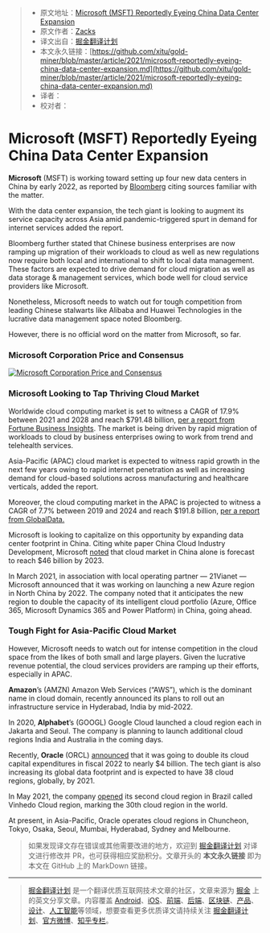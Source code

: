 > * 原文地址：[Microsoft (MSFT) Reportedly Eyeing China Data Center Expansion
    ](https://www.nasdaq.com/articles/microsoft-msft-reportedly-eyeing-china-data-center-expansion-2021-06-18)
> * 原文作者：[Zacks](https://www.nasdaq.com/publishers/zacks)
> * 译文出自：[掘金翻译计划](https://github.com/xitu/gold-miner)
> * 本文永久链接：[https://github.com/xitu/gold-miner/blob/master/article/2021/microsoft-reportedly-eyeing-china-data-center-expansion.md](https://github.com/xitu/gold-miner/blob/master/article/2021/microsoft-reportedly-eyeing-china-data-center-expansion.md)
> * 译者：
> * 校对者：

# Microsoft (MSFT) Reportedly Eyeing China Data Center Expansion

**Microsoft** (MSFT) is working toward setting up four new data centers in China by early 2022, as reported by [Bloomberg](https://www.bloomberg.com/news/articles/2021-06-18/microsoft-plans-massive-china-expansion-in-asia-wide-cloud-push?srnd=premium-asia) citing sources familiar with the matter.

With the data center expansion, the tech giant is looking to augment its service capacity across Asia amid pandemic-triggered spurt in demand for internet services added the report.

Bloomberg further stated that Chinese business enterprises are now ramping up migration of their workloads to cloud as well as new regulations now require both local and international to shift to local data management. These factors are expected to drive demand for cloud migration as well as data storage & management services, which bode well for cloud service providers like Microsoft.

Nonetheless, Microsoft needs to watch out for tough competition from leading Chinese stalwarts like Alibaba and Huawei Technologies in the lucrative data management space noted Bloomberg.

However, there is no official word on the matter from Microsoft, so far.

### Microsoft Corporation Price and Consensus

[![Microsoft Corporation Price and Consensus](https://staticx-tuner.zacks.com/images/charts/56/1624022612.png)](https://www.zacks.com/stock/chart/MSFT/price-consensus-chart?icid=chart-MSFT-price-consensus-chart)

### Microsoft Looking to Tap Thriving Cloud Market

Worldwide cloud computing market is set to witness a CAGR of 17.9% between 2021 and 2028 and reach $791.48 billion, [per a report from Fortune Business Insights](https://www.fortunebusinessinsights.com/cloud-computing-market-102697). The market is being driven by rapid migration of workloads to cloud by business enterprises owing to work from trend and telehealth services.

Asia-Pacific (APAC) cloud market is expected to witness rapid growth in the next few years owing to rapid internet penetration as well as increasing demand for cloud-based solutions across manufacturing and healthcare verticals, added the report.

Moreover, the cloud computing market in the APAC is projected to witness a CAGR of 7.7% between 2019 and 2024 and reach $191.8 billion, [per a report from GlobalData.](https://www.globaldata.com/fintechs-provide-significant-boost-cloud-computing-revenue-asia-pacific-says-globaldata/)

Microsoft is looking to capitalize on this opportunity by expanding data center footprint in China. Citing white paper China Cloud Industry Development, Microsoft [noted](https://azure.microsoft.com/en-us/blog/new-azure-region-coming-to-china-in-2022/) that cloud market in China alone is forecast to reach $46 billion by 2023.

In March 2021, in association with local operating partner — 21Vianet — Microsoft announced that it was working on launching a new Azure region in North China by 2022. The company noted that it anticipates the new region to double the capacity of its intelligent cloud portfolio (Azure, Office 365, Microsoft Dynamics 365 and Power Platform) in China, going ahead.

### Tough Fight for Asia-Pacific Cloud Market

However, Microsoft needs to watch out for intense competition in the cloud space from the likes of both small and large players. Given the lucrative revenue potential, the cloud services providers are ramping up their efforts, especially in APAC.

**Amazon**’s (AMZN) Amazon Web Services (“AWS”), which is the dominant name in cloud domain, recently announced its plans to roll out an infrastructure service in Hyderabad, India by mid-2022.

In 2020, **Alphabet**’s (GOOGL) Google Cloud launched a cloud region each in Jakarta and Seoul. The company is planning to launch additional cloud regions India and Australia in the coming days.

Recently, **Oracle** (ORCL) [announced](https://www.zacks.com/stock/news/1717200/oracle-orcl-q4-earnings-and-revenues-top-estimates-up-yy) that it was going to double its cloud capital expenditures in fiscal 2022 to nearly $4 billion. The tech giant is also increasing its global data footprint and is expected to have 38 cloud regions, globally, by 2021.

In May 2021, the company [opened](https://www.zacks.com/stock/news/1550914/oracle-orcl-unveils-vinhedo-cloud-region-in-brazil) its second cloud region in Brazil called Vinhedo Cloud region, marking the 30th cloud region in the world.

At present, in Asia-Pacific, Oracle operates cloud regions in Chuncheon, Tokyo, Osaka, Seoul, Mumbai, Hyderabad, Sydney and Melbourne.

> 如果发现译文存在错误或其他需要改进的地方，欢迎到 [掘金翻译计划](https://github.com/xitu/gold-miner) 对译文进行修改并 PR，也可获得相应奖励积分。文章开头的 **本文永久链接** 即为本文在 GitHub 上的 MarkDown 链接。

---

> [掘金翻译计划](https://github.com/xitu/gold-miner) 是一个翻译优质互联网技术文章的社区，文章来源为 [掘金](https://juejin.im) 上的英文分享文章。内容覆盖 [Android](https://github.com/xitu/gold-miner#android)、[iOS](https://github.com/xitu/gold-miner#ios)、[前端](https://github.com/xitu/gold-miner#前端)、[后端](https://github.com/xitu/gold-miner#后端)、[区块链](https://github.com/xitu/gold-miner#区块链)、[产品](https://github.com/xitu/gold-miner#产品)、[设计](https://github.com/xitu/gold-miner#设计)、[人工智能](https://github.com/xitu/gold-miner#人工智能)等领域，想要查看更多优质译文请持续关注 [掘金翻译计划](https://github.com/xitu/gold-miner)、[官方微博](http://weibo.com/juejinfanyi)、[知乎专栏](https://zhuanlan.zhihu.com/juejinfanyi)。
